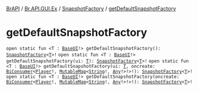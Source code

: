 [BrAPI](../../index.md) / [Br.API.GUI.Ex](../index.md) / [SnapshotFactory](index.md) / [getDefaultSnapshotFactory](./get-default-snapshot-factory.md)

# getDefaultSnapshotFactory

`open static fun <T : `[`BaseUI`](../-base-u-i/index.md)`!> getDefaultSnapshotFactory(): `[`SnapshotFactory`](index.md)`<`[`T`](get-default-snapshot-factory.md#T)`>!`
`open static fun <T : `[`BaseUI`](../-base-u-i/index.md)`!> getDefaultSnapshotFactory(ui: `[`T`](get-default-snapshot-factory.md#T)`): `[`SnapshotFactory`](index.md)`<`[`T`](get-default-snapshot-factory.md#T)`>!`
`open static fun <T : `[`BaseUI`](../-base-u-i/index.md)`!> getDefaultSnapshotFactory(ui: `[`T`](get-default-snapshot-factory.md#T)`, oncreate: `[`BiConsumer`](https://docs.oracle.com/javase/8/docs/api/java/util/function/BiConsumer.html)`<`[`Player`](https://hub.spigotmc.org/javadocs/spigot/org/bukkit/entity/Player.html)`!, `[`MutableMap`](https://kotlinlang.org/api/latest/jvm/stdlib/kotlin.collections/-mutable-map/index.html)`<`[`String`](https://kotlinlang.org/api/latest/jvm/stdlib/kotlin/-string/index.html)`!, `[`Any`](https://kotlinlang.org/api/latest/jvm/stdlib/kotlin/-any/index.html)`!>!>!): `[`SnapshotFactory`](index.md)`<`[`T`](get-default-snapshot-factory.md#T)`>!`
`open static fun <T : `[`BaseUI`](../-base-u-i/index.md)`!> getDefaultSnapshotFactory(oncreate: `[`BiConsumer`](https://docs.oracle.com/javase/8/docs/api/java/util/function/BiConsumer.html)`<`[`Player`](https://hub.spigotmc.org/javadocs/spigot/org/bukkit/entity/Player.html)`!, `[`MutableMap`](https://kotlinlang.org/api/latest/jvm/stdlib/kotlin.collections/-mutable-map/index.html)`<`[`String`](https://kotlinlang.org/api/latest/jvm/stdlib/kotlin/-string/index.html)`!, `[`Any`](https://kotlinlang.org/api/latest/jvm/stdlib/kotlin/-any/index.html)`!>!>!): `[`SnapshotFactory`](index.md)`<`[`T`](get-default-snapshot-factory.md#T)`>!`